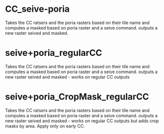 # CC_seive-poria
Takes the CC ratsers and the poria rasters based on their tile name and computes a masked based on poria raster and a seive command.
outputs a new raster seived and masked.

# seive+poria_regularCC
Takes the CC ratsers and the poria rasters based on their tile name and computes a masked based on poria raster and a seive command.
outputs a new raster seived and masked - works on regular CC outputs

# seive+poria_CropMask_regularCC
Takes the CC ratsers and the poria rasters based on their tile name and computes a masked based on poria raster and a seive command.
outputs a new raster seived and masked - works on regular CC outputs but adds crop masks by area. Apply only on early CC.
